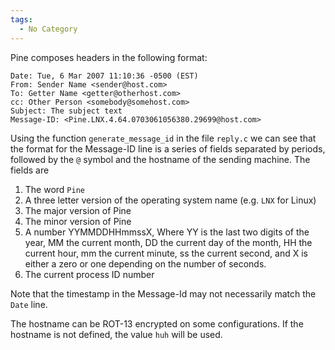 ```yaml
---
tags:
  - No Category
---
```

Pine composes headers in the following format:

    Date: Tue, 6 Mar 2007 11:10:36 -0500 (EST)
    From: Sender Name <sender@host.com>
    To: Getter Name <getter@otherhost.com>
    cc: Other Person <somebody@somehost.com>
    Subject: The subject text
    Message-ID: <Pine.LNX.4.64.0703061056380.29699@host.com>

Using the function `generate_message_id` in the file `reply.c` we can
see that the format for the Message-ID line is a series of fields
separated by periods, followed by the `@` symbol and the hostname of the
sending machine. The fields are

1.  The word `Pine`
2.  A three letter version of the operating system name (e.g. `LNX` for
    Linux)
3.  The major version of Pine
4.  The minor version of Pine
5.  A number YYMMDDHHmmssX, Where YY is the last two digits of the year,
    MM the current month, DD the current day of the month, HH the
    current hour, mm the current minute, ss the current second, and X is
    either a zero or one depending on the number of seconds.
6.  The current process ID number

Note that the timestamp in the Message-Id may not necessarily match the
`Date` line.

The hostname can be ROT-13 encrypted on some
configurations. If the hostname is not defined, the value `huh` will be
used.
